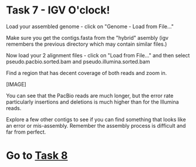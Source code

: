 # Task 7 - IGV O'clock!

Load your assembled genome - click on "Genome - Load from File..."

Make sure you get the contigs.fasta from the "hybrid" asembly (igv remembers the previous directory which may contain similar files.)

Now load your 2 alignment files - click on "Load from File..." and then select pseudo.pacbio.sorted.bam and pseudo.illumina.sorted.bam

Find a region that has decent coverage of both reads and zoom in.

[IMAGE]

You can see that the PacBio reads are much longer, but the error rate particularly insertions and deletions is much higher than for the Illumina reads.

Explore a few other contigs to see if you can find something that looks like an error or mis-assembly. Remember the assembly process is difficult and far from perfect.

# Go to [Task 8](https:a//github.com/guyleonard/genomics_adventure/blob/release/chapter_5/task_8.md)
